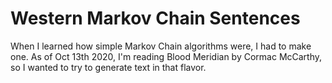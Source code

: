 # Western Markov Chain Sentences
When I learned how simple Markov Chain algorithms were, I had to make one. As of Oct 13th 2020, I'm reading Blood Meridian by Cormac McCarthy, so I wanted to try to generate text in that flavor. 